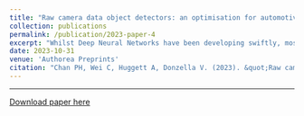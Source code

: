 ```yaml
---
title: "Raw camera data object detectors: an optimisation for automotive processing and transmission"
collection: publications
permalink: /publication/2023-paper-4
excerpt: "Whilst Deep Neural Networks have been developing swiftly, most of the research has been focused on RGB image. This type of image has been traditionally optimised for human vision. However, RGB data is a highly re-elaborated and interpolated version of the collected raw data (i.e. the sensor collects one value per pixel), but an RGB image for human viewing contains 3 values, for red, green, and blue. This processing through the ISP (Image Signal Processing) requires computational resource, time, power and obviously increases by a factor of three the amount of output data. This work investigates Deep Neural Network based detection using (for training and evaluation) Bayer data, generated in different ways, from a benchmarking automotive dataset (i.e. KITTI dataset). A Deep Neural Network (DNN) is deployed in unmodified form, and also modified to accept only single field images, such as Bayer frames. Eleven different re-trained version of the DNN are produced, and cross-evaluated across different data formats. The results demonstrate that the selected DNN has the same accuracy when evaluating RGB or Bayer data, without significant degradation in the perception (the variation of the Average Precision is <1%). Moreover, the colour filter array position and the colour correction matrix do not seem to contribute significantly to the DNN performance. This work demonstrates that Bayer data can be used for object detection in automotive without significant performance loss, and that the processing currently used in ISP can be avoided, allowing for more efficient sensing-perception systems."
date: 2023-10-31
venue: 'Authorea Preprints'
citation: "Chan PH, Wei C, Huggett A, Donzella V. (2023). &quot;Raw camera data object detectors: an optimisation for automotive processing and transmission.&quot; <i>Authorea Preprints</i>. "
---
```


---
[Download paper here](http://ChuhengWei.github.io/files/paper4.pdf)
